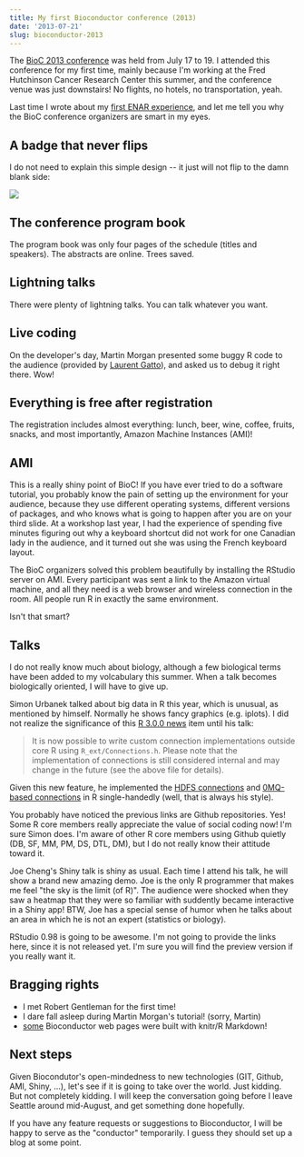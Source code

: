 ```yaml
---
title: My first Bioconductor conference (2013)
date: '2013-07-21'
slug: bioconductor-2013
---
```


The [BioC 2013 conference](https://secure.bioconductor.org/BioC2013/) was
held from July 17 to 19. I attended this conference for my first time,
mainly because I'm working at the Fred Hutchinson Cancer Research Center
this summer, and the conference venue was just downstairs! No flights, no
hotels, no transportation, yeah.

Last time I wrote about my [first ENAR
experience](/en/2013/03/on-enar-or-statistical-meetings-in-general/), and
let me tell you why the BioC conference organizers are smart in my eyes.

## A badge that never flips

I do not need to explain this simple design -- it just will not flip to the
damn blank side:

![](https://db.yihui.org/imgur/fOy3LtR.jpg)

## The conference program book

The program book was only four pages of the schedule (titles and speakers).
The abstracts are online. Trees saved.

## Lightning talks

There were plenty of lightning talks. You can talk whatever you want.

## Live coding

On the developer's day, Martin Morgan presented some buggy R code to the
audience (provided by [Laurent
Gatto](http://proteome.sysbiol.cam.ac.uk/lgatto/)), and asked us to debug it
right there. Wow!

## Everything is free after registration

The registration includes almost everything: lunch, beer, wine, coffee, fruits,
snacks, and most importantly, Amazon Machine Instances (AMI)!

## AMI

This is a really shiny point of BioC! If you have ever tried to do a
software tutorial, you probably know the pain of setting up the environment
for your audience, because they use different operating systems, different
versions of packages, and who knows what is going to happen after you are on
your third slide. At a workshop last year, I had the experience of spending
five minutes figuring out why a keyboard shortcut did not work for one
Canadian lady in the audience, and it turned out she was using the French
keyboard layout.

The BioC organizers solved this problem beautifully by installing the
RStudio server on AMI. Every participant was sent a link to the Amazon
virtual machine, and all they need is a web browser and wireless connection
in the room. All people run R in exactly the same environment.

Isn't that smart?

## Talks

I do not really know much about biology, although a few biological terms
have been added to my volcabulary this summer. When a talk becomes
biologically oriented, I will have to give up.

Simon Urbanek talked about big data in R this year, which is unusual, as
mentioned by himself. Normally he shows fancy graphics (e.g. iplots). I did
not realize the significance of this [R 3.0.0
news](http://cran.r-project.org/src/base/NEWS.html) item until his talk:

> It is now possible to write custom connection implementations outside core
  R using `R_ext/Connections.h`. Please note that the implementation of
  connections is still considered internal and may change in the future (see
  the above file for details).

Given this new feature, he implemented the [HDFS
connections](https://github.com/s-u/hdfsc) and [0MQ-based
connections](https://github.com/s-u/zmqc) in R single-handedly (well, that
is always his style).

You probably have noticed the previous links are Github repositories. Yes!
Some R core members really appreciate the value of social coding now! I'm
sure Simon does. I'm aware of other R core members using Github quietly (DB,
SF, MM, PM, DS, DTL, DM), but I do not really know their attitude toward it.

Joe Cheng's Shiny talk is shiny as usual. Each time I attend his talk, he
will show a brand new amazing demo. Joe is the only R programmer that makes
me feel "the sky is the limit (of R)". The audience were shocked when they
saw a heatmap that they were so familiar with suddently became interactive
in a Shiny app! BTW, Joe has a special sense of humor when he talks about
an area in which he is not an expert (statistics or biology).

RStudio 0.98 is going to be awesome. I'm not going to provide the links
here, since it is not released yet. I'm sure you will find the preview
version if you really want it.

## Bragging rights

- I met Robert Gentleman for the first time!
- I dare fall asleep during Martin Morgan's tutorial! (sorry, Martin)
- [some](http://www.bioconductor.org/help/workflows/) Bioconductor web pages
  were built with knitr/R Markdown!

## Next steps

Given Biocondutor's open-mindedness to new technologies (GIT, Github, AMI,
Shiny, ...), let's see if it is going to take over the world. Just kidding.
But not completely kidding. I will keep the conversation going before I
leave Seattle around mid-August, and get something done hopefully.

If you have any feature requests or suggestions to Bioconductor, I will be
happy to serve as the "conductor" temporarily. I guess they should set up a
blog at some point.

